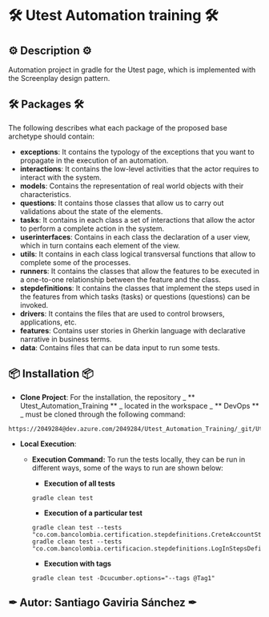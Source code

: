 # 🛠 Utest Automation training 🛠 
 
## ⚙ Description ⚙
 
Automation project in gradle for the Utest page, which is implemented with the Screenplay design pattern.
 
## 🛠 Packages 🛠
 
The following describes what each package of the proposed base archetype should contain:
 
* **exceptions**: It contains the typology of the exceptions that you want to propagate in the execution of an automation.
* **interactions**: It contains the low-level activities that the actor requires to interact with the system.
* **models**: Contains the representation of real world objects with their characteristics.
* **questions**: It contains those classes that allow us to carry out validations about the state of the elements.
* **tasks**: It contains in each class a set of interactions that allow the actor to perform a complete action in the system.
* **userinterfaces**: Contains in each class the declaration of a user view, which in turn contains each element of the view.
* **utils**: It contains in each class logical transversal functions that allow to complete some of the processes.
* **runners**: It contains the classes that allow the features to be executed in a one-to-one relationship between the feature and the class.
* **stepdefinitions**: It contains the classes that implement the steps used in the features from which tasks (tasks) or questions (questions) can be invoked.
* **drivers**: It contains the files that are used to control browsers, applications, etc.
* **features**: Contains user stories in Gherkin language with declarative narrative in business terms.
* **data**: Contains files that can be data input to run some tests.
 
## 📦 Installation 📦
 
* **Clone Project**: For the installation, the repository _ ** Utest_Automation_Training ** _ located in the workspace _ ** DevOps ** _ must be cloned through the following command: 
 
```
https://2049284@dev.azure.com/2049284/Utest_Automation_Training/_git/Utest_Automation_Training
```
 
* **Local Execution**: 
 
    + **Execution Command:** To run the tests locally, they can be run in different ways, some of the ways to run are shown below:
 
        - **Execution of all tests**
 
        ```
        gradle clean test
        ```
 
        - **Execution of a particular test**
 
        ```
        gradle clean test --tests "co.com.bancolombia.certification.stepdefinitions.CreteAccountStepsDefinitions"
        gradle clean test --tests "co.com.bancolombia.certificacion.stepdefinitions.LogInStepsDefinitions"
        ```
 
        - **Execution with tags**
 
        ```
        gradle clean test -Dcucumber.options="--tags @Tag1"
        ```
 
## ✒ Autor: Santiago Gaviria Sánchez ✒
